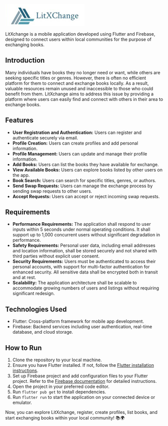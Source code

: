 ![LitXchange Logo](/litxchange/assets/images/Logo.png)

LitXchange is a mobile application developed using Flutter and Firebase, designed to connect users within local communities for the purpose of exchanging books. 

## Introduction

Many individuals have books they no longer need or want, while others are seeking specific titles or genres. However, there is often no efficient platform for them to connect and exchange books locally. As a result, valuable resources remain unused and inaccessible to those who could benefit from them. LitXchange aims to address this issue by providing a platform where users can easily find and connect with others in their area to exchange books.

## Features

- **User Registration and Authentication:** Users can register and authenticate securely via email.
- **Profile Creation:** Users can create profiles and add personal information.
- **Profile Management:** Users can update and manage their profile information.
- **Add Books:** Users can list the books they have available for exchange.
- **View Available Books:** Users can explore books listed by other users on the app.
- **Book Search:** Users can search for specific titles, genres, or authors.
- **Send Swap Requests:** Users can manage the exchange process by sending swap requests to other users.
- **Accept Requests:** Users can accept or reject incoming swap requests.

## Requirements

- **Performance Requirements:** The application shall respond to user inputs within 5 seconds under normal operating conditions. It shall support up to 1,000 concurrent users without significant degradation in performance.
- **Safety Requirements:** Personal user data, including email addresses and location information, shall be stored securely and not shared with third parties without explicit user consent.
- **Security Requirements:** Users must be authenticated to access their personal accounts, with support for multi-factor authentication for enhanced security. All sensitive data shall be encrypted both in transit and at rest.
- **Scalability:** The application architecture shall be scalable to accommodate growing numbers of users and listings without requiring significant redesign.

## Technologies Used

- Flutter: Cross-platform framework for mobile app development.
- Firebase: Backend services including user authentication, real-time database, and cloud storage.

## How to Run

1. Clone the repository to your local machine.
2. Ensure you have Flutter installed. If not, follow the [Flutter installation instructions](https://flutter.dev/docs/get-started/install).
3. Set up Firebase project and add configuration files to your Flutter project. Refer to the [Firebase documentation](https://firebase.google.com/docs/flutter/setup) for detailed instructions.
4. Open the project in your preferred code editor.
5. Run `flutter pub get` to install dependencies.
6. Run `flutter run` to start the application on your connected device or emulator.

Now, you can explore LitXchange, register, create profiles, list books, and start exchanging books within your local community! 📚🌍

